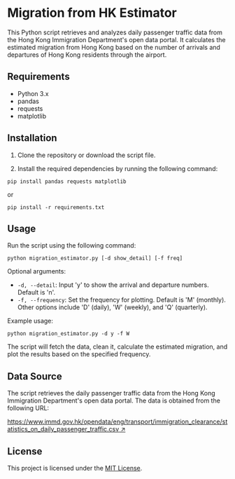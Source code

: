 # Migration from HK Estimator

This Python script retrieves and analyzes daily passenger traffic data from the Hong Kong Immigration Department's open data portal. It calculates the estimated migration from Hong Kong based on the number of arrivals and departures of Hong Kong residents through the airport.

## Requirements

- Python 3.x
- pandas
- requests
- matplotlib

## Installation

1. Clone the repository or download the script file.

2. Install the required dependencies by running the following command:

  ```
  pip install pandas requests matplotlib
  ```

  or

  ```
  pip install -r requirements.txt
  ```


## Usage

Run the script using the following command:

```
python migration_estimator.py [-d show_detail] [-f freq]
```

Optional arguments:
- `-d, --detail`: Input 'y' to show the arrival and departure numbers. Default is 'n'.
- `-f, --frequency`: Set the frequency for plotting. Default is 'M' (monthly). Other options include 'D' (daily), 'W' (weekly), and 'Q' (quarterly).

Example usage:
```
python migration_estimator.py -d y -f W
```

The script will fetch the data, clean it, calculate the estimated migration, and plot the results based on the specified frequency.

## Data Source

The script retrieves the daily passenger traffic data from the Hong Kong Immigration Department's open data portal. The data is obtained from the following URL:

[https://www.immd.gov.hk/opendata/eng/transport/immigration_clearance/statistics_on_daily_passenger_traffic.csv ↗](https://www.immd.gov.hk/opendata/eng/transport/immigration_clearance/statistics_on_daily_passenger_traffic.csv)

## License

This project is licensed under the [MIT License](LICENSE).
